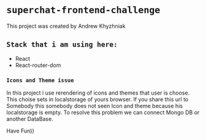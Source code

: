 # `superchat-frontend-challenge`

This project was created by Andrew Khyzhniak

## `Stack that i am using here:`
 - React
 - React-router-dom



### `Icons and Theme issue`

In this project i use rerendering of icons and themes that user is choose. This choise sets in localstorage of yours browser. If you share this url to Somebody this somebody does not seen Icon and theme because his localstorage is empty. To resolve this problem we can connect Mongo DB or another DataBase.

Have Fun))


